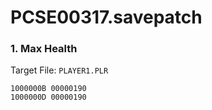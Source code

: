 # PCSE00317.savepatch

### 1. Max Health

Target File: `PLAYER1.PLR`

```
1000000B 00000190
1000000D 00000190
```

